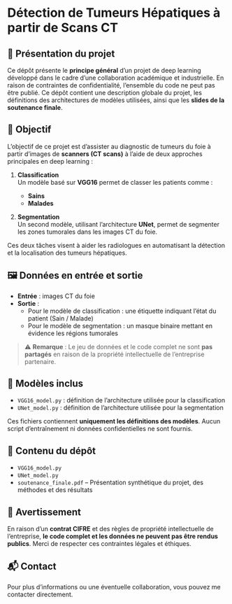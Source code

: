 # Détection de Tumeurs Hépatiques à partir de Scans CT

## 📌 Présentation du projet

Ce dépôt présente le **principe général** d’un projet de deep learning développé dans le cadre d’une collaboration académique et industrielle. En raison de contraintes de confidentialité, l’ensemble du code ne peut pas être publié. Ce dépôt contient une description globale du projet, les définitions des architectures de modèles utilisées, ainsi que les **slides de la soutenance finale**.

## 🧠 Objectif

L’objectif de ce projet est d’assister au diagnostic de tumeurs du foie à partir d’images de **scanners (CT scans)** à l’aide de deux approches principales en deep learning :

1. **Classification**  
   Un modèle basé sur **VGG16** permet de classer les patients comme :
   - **Sains**
   - **Malades**

2. **Segmentation**  
   Un second modèle, utilisant l’architecture **UNet**, permet de segmenter les zones tumorales dans les images CT du foie.

Ces deux tâches visent à aider les radiologues en automatisant la détection et la localisation des tumeurs hépatiques.

## 🖼️ Données en entrée et sortie

- **Entrée** : images CT du foie
- **Sortie** :
  - Pour le modèle de classification : une étiquette indiquant l’état du patient (Sain / Malade)
  - Pour le modèle de segmentation : un masque binaire mettant en évidence les régions tumorales

> ⚠️ **Remarque** : Le jeu de données et le code complet ne sont **pas partagés** en raison de la propriété intellectuelle de l’entreprise partenaire.

## 🧱 Modèles inclus

- `VGG16_model.py` : définition de l’architecture utilisée pour la classification
- `UNet_model.py` : définition de l’architecture utilisée pour la segmentation

Ces fichiers contiennent **uniquement les définitions des modèles**. Aucun script d’entraînement ni données confidentielles ne sont fournis.

## 📂 Contenu du dépôt

- `VGG16_model.py`
- `UNet_model.py`
- `soutenance_finale.pdf` – Présentation synthétique du projet, des méthodes et des résultats

## 📄 Avertissement

En raison d’un **contrat CIFRE** et des règles de propriété intellectuelle de l’entreprise, **le code complet et les données ne peuvent pas être rendus publics**. Merci de respecter ces contraintes légales et éthiques.

## 📬 Contact

Pour plus d’informations ou une éventuelle collaboration, vous pouvez me contacter directement.
